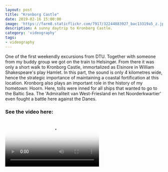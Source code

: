 ```yaml
---
layout: post
title: "Kronborg Castle"
date: 2019-02-16 15:00:00
image: 'https://farm8.staticflickr.com/7917/32244883927_bac13319a5_z.jpg'
description: A sunny daytrip to Kronborg Castle.
category: 'videography'
tags:
- videography
---
```


One of the first weekendly excursions from DTU. Together with someone from my buddy group we got on the train to Helsingør. From there it was only a short walk to Kronborg Castle, immortalized as Elsinore in William Shakespeare's play Hamlet. In this part, the sound is only 4 kilometres wide, hence the strategic importance of maintaining a coastal fortification at this location. Kronborg also plays an important role in the history of my hometown: Hoorn. Here, tolls were inned for all ships that wanted to go to the Baltic Sea. The 'Admiraliteit van West-Friesland en het Noorderkwartier' even fought a battle here against the Danes.

### See the video here:

<div class="embed-bg">
  <div class="video-embed">
    <script src="{{ "/assets/js/plyr.polyfilled.min.js" | prepend: site.baseurl }}"></script>
    <video id="player" controls playsineline poster="https://farm8.staticflickr.com/7917/32244883927_bac13319a5_z.jpg">
  <source src="https://www.flickr.com/photos/162779846@N06/32244872137/play/hd/898dccc678/" type="video/mp4" size="1080">:
  <source src="https://www.flickr.com/photos/162779846@N06/32244872137/play/site/898dccc678/" type="video/mp4" size="360">:
  <!-- Fallback for browsers that don't support the <video> element -->
  HTML5 Video not available in your browser
  </video>
  <script>const player = new Plyr('#player', {controls: ['play-large', 'play', 'progress', 'settings', 'fullscreen'], settings: ['quality'], keyboard: { focused: true, global: true}}); window.player = player;</script>
  </div>
</div>
